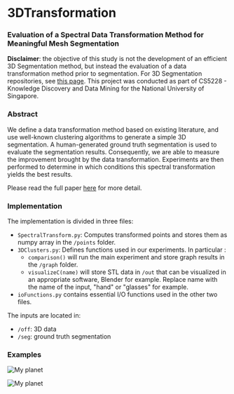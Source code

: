 # 3DTransformation
### Evaluation of a Spectral Data Transformation Method for Meaningful Mesh Segmentation

**Disclaimer**: the objective of this study is not the development of an efficient 3D Segmentation method, but instead the evaluation of a data transformation method prior to segmentation. For 3D Segmentation repositories, see [this page](https://github.com/topics/3d-segmentation). This project was conducted as part of CS5228 - Knowledge Discovery and Data Mining for the National University of Singapore.

### Abstract

We define a data transformation method based on existing literature, and use well-known clustering algorithms to generate a simple 3D segmentation. A human-generated ground truth segmentation is used to evaluate the segmentation results. Consequently, we are able to measure the improvement brought by the data transformation. Experiments are then performed to determine in which conditions this spectral transformation yields the best results. 

Please read the full paper [here](https://github.com/CorentinDumery/3DTransformation/blob/master/Evaluation%20of%20a%20Spectral%20Data%20Transformation%20Method%20for%20Meaningful%20Mesh%20Segmentation.pdf) for more detail.

### Implementation

The implementation is divided in three files:
 * ```SpectralTransform.py```: Computes transformed points and stores them as numpy array in the ```/points``` folder.
 * ```3DClusters.py```: Defines functions used in our experiments. In particular :
   - ```comparison()``` will run the main experiment and store graph results in the ```/graph``` folder.
   - ```visualizeC(name)``` will store STL data in ```/out``` that can be visualized in an appropriate software, Blender for example. Replace name with the name of the input, "hand" or "glasses" for example.
 * ```ioFunctions.py``` contains essential I/O functions used in the other two files.
 
The inputs are located in:
 * ```/off```: 3D data
 * ```/seg```: ground truth segmentation
 
 ### Examples
 
 ![My planet](https://github.com/CorentinDumery/3DTransformation/blob/master/examples/glassesC.png)
  
 ![My planet](https://github.com/CorentinDumery/3DTransformation/blob/master/examples/handC.png)
 



